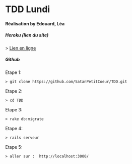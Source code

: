 <h1>TDD Lundi</h1>
<h4>Réalisation by Edouard, Léa</h4>

<h5>Heroku (lien du site)</h5>
    >  <a href="https://fierce-taiga-23689.herokuapp.com/">Lien en ligne</a>

<h5>Github</h5>

Etape 1:   

    > git clone https://github.com/SatanPetitCoeur/TDD.git

Etape 2: 

    > cd TDD
    
Etape 3:

    > rake db:migrate 
     
Etape 4:

    > rails serveur
   
Etape 5:  

    > aller sur :  http://localhost:3000/

